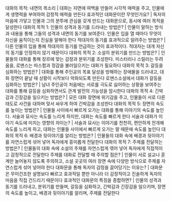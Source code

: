 대화의 목적: 내면의 목소리	| 대화는 지면에 여백을 만들어 시각적 매력을 주고, 인물에게 생명력을 부여하여 감정적 매력을 만든다
효과적인 대화문이란 무엇인가요?	| 독자의 마음에 가닿고 인물과 그의 분투에 관심을 갖게 만드는 대화문으로, 동시에 여러 목적을 달성한다
대화의 목적 1: 인물의 성격과 동기를 드러내는 방법은?	| 인물이 말하는 방식과 내용을 통해 그들의 성격과 내면의 동기를 보여준다. 인물은 입을 열 때마다 무엇이 자신을 움직이는지 진실을 말해야 한다
적대자의 동기를 효과적으로 알려주는 방법은?	| 다른 인물의 입을 통해 적대자의 동기를 언급하는 것이 효과적이다. 적대자는 대개 자신의 동기를 인정하지 않기 때문이다
대화의 목적 2: 소설의 분위기를 만드는 방법은?	| 인물들의 대화를 통해 장르에 맞는 감정과 분위기를 조성한다. 미스터리나 스릴러는 두려움을, 로맨스는 따스함과 정감을 불러일으키는 대화가 필요하다
대화의 목적 3: 갈등을 심화하는 방법은?	| 대화를 통해 주인공의 목표 달성을 방해하는 장애물을 드러내고, 대화 장면이 끝날 때 상황이 시작보다 악화되도록 만든다
로맨스소설에서 대화가 갈등을 심화하는 방법은?	| 남녀 주인공이 처음에는 서로를 극도로 싫어하는 상황을 보여주는 대화를 통해 갈등을 심화하면서도 관계 발전의 가능성을 암시한다
대화의 목적 4: 긴박감과 긴장감을 일으키는 방법은?	| 모든 대화 장면에 위기감을 주고, 인물들이 서로 다른 태도로 사건을 대하며 맞서 싸우게 하여 긴박감을 조성한다
대화의 목적 5: 장면의 속도를 높이는 방법은?	| 인물들 사이에서 빠르게 오가는 대화를 통해 이야기의 속도를 높인다. 서술과 묘사는 속도를 느리게 하지만, 대화는 속도를 빠르게 한다
서술과 대화가 이야기 속도에 미치는 영향의 차이는?	| 서술과 묘사는 이야기를 천천히, 편안하게 전개해 속도를 느리게 하고, 대화는 인물들 사이에서 빠르게 오가는 말 때문에 속도를 높인다
대화의 목적 6: 배경과 뒷이야기를 알리는 방법은?	| 인물들의 대화 속에 배경과 뒷이야기를 자연스럽게 섞어 넣어 독자에게 흥미롭게 전달한다
대화의 목적 7: 주제를 전달하는 방법은?	| 인물들의 대화 속에 소설의 주제를 자연스럽게 엮어 넣어 독자에게 직접적이고 감정적으로 전달한다
주제를 대화로 전달할 때 주의할 점은?	| 인물이 서로 설교나 훈계만 늘어놓지 않도록 주의하고, 소설 곳곳의 여러 장면 속에 다양한 방식으로 주제를 자연스럽게 섞어 넣어야 한다
대화문을 통해 독자의 감정을 끌어당기는 이유는?	| 대화문은 무미건조한 설명보다 빠르고 효과적일 뿐만 아니라 더 감정적이고 진솔하게 독자의 마음을 직접 건드리기 때문이다
효과적인 대화문의 특징을 종합하면?	| 인물의 성격과 동기를 드러내고, 분위기를 만들며, 갈등을 심화하고, 긴박감과 긴장감을 일으키며, 장면의 속도를 높이고, 배경과 뒷이야기를 알리며, 주제를 전달한다